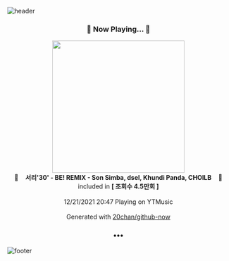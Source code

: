 ![header](https://capsule-render.vercel.app/api?type=wave&height=170&section=header&text=Hi.%20I'm%20SHIFT&fontColor=090707&fontAlignX=45&fontAlignY=65&fontSize=100)

<h3 align="center">🎵 Now Playing... 🎵</h3>
<p align="center">
  <a href="https://music.youtube.com/watch?v=Yrhc4xwrAmY">
    <img width="300" src="https://i.ytimg.com/vi/Yrhc4xwrAmY/sddefault.jpg?sqp=-oaymwEWCJADEOEBIAQqCghqEJQEGHgg6AJIWg&rs">
  </a>
  <br>
  🎵&nbsp&nbsp&nbsp <b>서리'30' - BE! REMIX - Son Simba, dsel, Khundi Panda, CHOILB</b> &nbsp&nbsp&nbsp🎵
  <br>
  included in <b>[ 조회수 4.5만회 ]</b>
  
  <br />
  <br />
  12/21/2021 20:47 Playing on YTMusic
  <br />
  <br />
  Generated with <a href="https://github.com/20chan/github-now">20chan/github-now</a>
</p>

<h3 align="center">•••</h3>

![footer](https://capsule-render.vercel.app/api?type=wave&height=150&section=footer)
